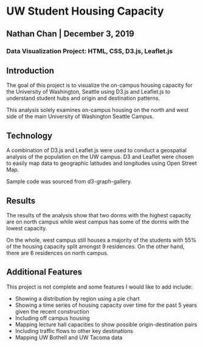 # UW Student Housing Capacity
## Nathan Chan | December 3, 2019
### Data Visualization Project: HTML, CSS, D3.js, Leaflet.js

## Introduction
The goal of this project is to visualize the on-campus housing capacity for the University of Washington, Seattle using D3.js and Leaflet.js to understand student hubs and origin and destination patterns. 

This analysis solely examines on-campus housing on the north and west side of the main University of Washington Seattle Campus. 

## Technology
A combination of D3.js and Leaflet.js were used to conduct a geospatial analysis of the population on the UW campus. D3 and Leaflet were chosen to easily map data to geographic latitudes and longitudes using Open Street Map. 

Sample code was sourced from d3-graph-gallery. 

## Results
The results of the analysis show that two dorms with the highest capacity are on north campus while west campus has some of the dorms with the lowest capacity. 

On the whole, west campus still houses a majority of the students with 55% of the housing capacity split amongst 9 residences. On the other hand, there are 6 residences on north campus. 


## Additional Features
This project is not complete and some features I would like to add include: 
* Showing a distribution by region using a pie chart
* Showing a time series of housing capacity over time for the past 5 years given the recent construction
* Including off campus housing
* Mapping lecture hall capacities to show possible origin-destination pairs
* Including traffic flows to other key destinations
* Mapping UW Bothell and UW Tacoma data


